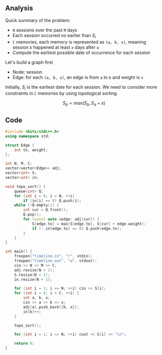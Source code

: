 ## Analysis

Quick summary of the problem:

* `N` sessions over the past `M` days
* Each session occurred no earlier than $S_i$
* `C` memories, each memory is represented as `(a, b, x)`, meaning session `b` happened at least `x` days after `a`
* Compute the earliest possible date of occurrence for each session

Let's build a graph first

* Node: session
* Edge: for each `(a, b, x)`, an edge is from `a` to `b` and weight is `x`

Initially, $S_i$ is the earliest date for each session. We need to consider more constraints in `C` memories by using topological sorting.

$$
S_b = max(S_b, S_a + x)
$$

## Code

```c++
#include <bits/stdc++.h>
using namespace std;

struct Edge {
    int to, weight;
};

int N, M, C;
vector<vector<Edge>> adj;
vector<int> S;
vector<int> in;

void topo_sort() {
    queue<int> Q;
    for (int i = 0; i < N; ++i)
        if (in[i] == 0) Q.push(i);
    while (!Q.empty()) {
        int cur = Q.front();
        Q.pop();
        for (const auto &edge: adj[cur]) {
            S[edge.to] = max(S[edge.to], S[cur] + edge.weight);
            if (--in[edge.to] == 0) Q.push(edge.to);
        }
    }
}

int main() {
    freopen("timeline.in", "r", stdin);
    freopen("timeline.out", "w", stdout);
    cin >> N >> M >> C;
    adj.resize(N + 1);
    S.resize(N + 1);
    in.resize(N + 1);

    for (int i = 1; i <= N; ++i) cin >> S[i];
    for (int i = 0; i < C; ++i) {
        int a, b, x;
        cin >> a >> b >> x;
        adj[a].push_back({b, x});
        in[b]++;
    }

    topo_sort();

    for (int i = 1; i <= N; ++i) cout << S[i] << "\n";

    return 0;
}
```